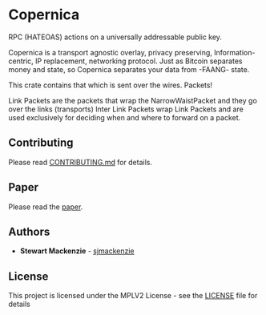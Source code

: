 # Copernica

RPC (HATEOAS) actions on a universally addressable public key.

Copernica is a transport agnostic overlay, privacy preserving, Information-centric, IP replacement, networking protocol. Just as Bitcoin separates money and state, so Copernica separates your data from -FAANG- state.

This crate contains that which is sent over the wires. Packets!

Link Packets are the packets that wrap the NarrowWaistPacket and they go over the links (transports)
Inter Link Packets wrap Link Packets and are used exclusively for deciding when and where to forward on a packet.

## Contributing

Please read [CONTRIBUTING.md](CONTRIBUTING.md) for details.

## Paper

Please read the [paper](https://fractalide.com/fractalide.pdf).

## Authors

* **Stewart Mackenzie** - [sjmackenzie](https://github.com/sjmackenzie)

## License

This project is licensed under the MPLV2 License - see the [LICENSE](LICENSE) file for details

